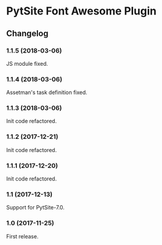 # PytSite Font Awesome Plugin


## Changelog


### 1.1.5 (2018-03-06)

JS module fixed.


### 1.1.4 (2018-03-06)

Assetman's task definition fixed.


### 1.1.3 (2018-03-06)

Init code refactored.


### 1.1.2 (2017-12-21)

Init code refactored.


### 1.1.1 (2017-12-20)

Init code refactored.


### 1.1 (2017-12-13)

Support for PytSite-7.0.


### 1.0 (2017-11-25)

First release.
